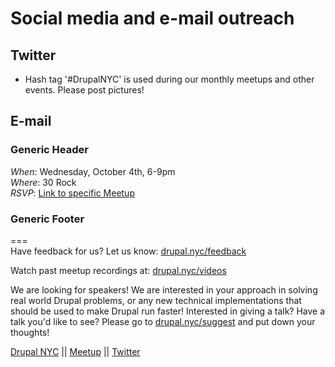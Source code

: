 # Social media and e-mail outreach

## Twitter
* Hash tag '#DrupalNYC' is used during our monthly meetups and other events. Please post pictures!

## E-mail
### Generic Header
*When*: Wednesday, October 4th, 6-9pm  
*Where*: 30 Rock  
*RSVP*: [Link to specific Meetup](http://www.meetup.com/drupalnyc)

### Generic Footer
===  
Have feedback for us? Let us know: [drupal.nyc/feedback](http://drupal.nyc/feedback)

Watch past meetup recordings at: [drupal.nyc/videos](http://drupal.nyc/videos)

We are looking for speakers! We are interested in your approach in solving real world Drupal problems, or any new technical implementations that should be used to make Drupal run faster! Interested in giving a talk? Have a talk you'd like to see? Please go to [drupal.nyc/suggest](http://drupal.nyc/suggest) and put down your thoughts!

[Drupal NYC](http://drupal.nyc) || [Meetup](http://www.meetup.com/drupalnyc) || [Twitter](http://twitter.com/drupalnyc)
